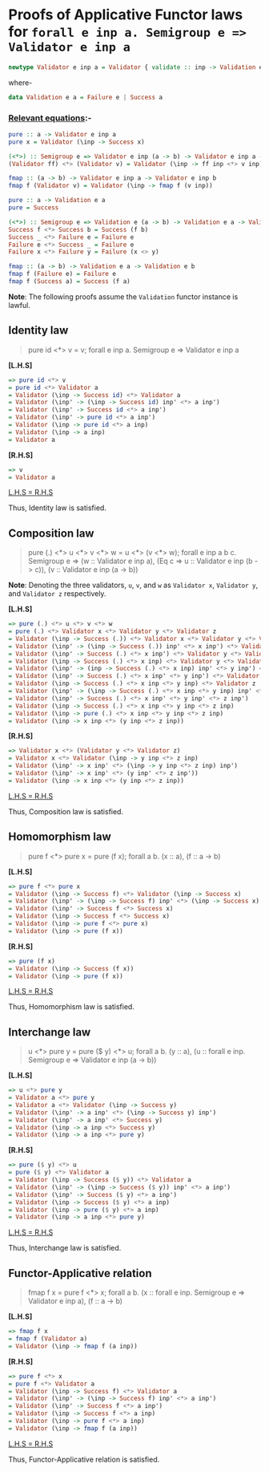 # Proofs of Applicative Functor laws for `forall e inp a. Semigroup e => Validator e inp a`

```hs
newtype Validator e inp a = Validator { validate :: inp -> Validation e a }
```
where-
```hs
data Validation e a = Failure e | Success a
```

### <ins>Relevant equations</ins>:-
```hs
pure :: a -> Validator e inp a
pure x = Validator (\inp -> Success x)                                                     {- (i) -}

(<*>) :: Semigroup e => Validator e inp (a -> b) -> Validator e inp a -> Validator e inp b
(Validator ff) <*> (Validator v) = Validator (\inp -> ff inp <*> v inp)                    {- (ii) -}

fmap :: (a -> b) -> Validator e inp a -> Validator e inp b
fmap f (Validator v) = Validator (\inp -> fmap f (v inp))                                  {- (iii) -}
```

```hs
pure :: a -> Validation e a
pure = Success                                                                             {- (iv) -}

(<*>) :: Semigroup e => Validation e (a -> b) -> Validation e a -> Validation e b
Success f <*> Success b = Success (f b)                                                    {- (v) -}
Success _ <*> Failure e = Failure e                                                        {- (vi) -}
Failure e <*> Success _ = Failure e                                                        {- (vii) -}
Failure x <*> Failure y = Failure (x <> y)                                                 {- (viii) -}

fmap :: (a -> b) -> Validation e a -> Validation e b
fmap f (Failure e) = Failure e                                                             {- (ix) -}
fmap f (Success a) = Success (f a)                                                         {- (x) -}
```

**Note**: The following proofs assume the `Validation` functor instance is lawful.

## Identity law
> pure id <\*> v = v; forall e inp a. Semigroup e => Validator e inp a

**[L.H.S]**
```hs
=> pure id <*> v
= pure id <*> Validator a
= Validator (\inp -> Success id) <*> Validator a                                             {- from (i) -}
= Validator (\inp' -> (\inp -> Success id) inp' <*> a inp')                                  {- from (ii) -}
= Validator (\inp' -> Success id <*> a inp')
= Validator (\inp' -> pure id <*> a inp')                                                    {- from (iv) -}
= Validator (\inp -> pure id <*> a inp)
= Validator (\inp -> a inp)                                                                  {- since: <*> identity law; from (iv) - (viii) -}
= Validator a
```

**[R.H.S]**
```hs
=> v
= Validator a
```

<ins>L.H.S = R.H.S</ins>

Thus, Identity law is satisfied.

## Composition law
> pure (.) <\*> u <\*> v <\*> w = u <\*> (v <\*> w); forall e inp a b c. Semigroup e => (w :: Validator e inp a), (Eq c => u :: Validator e inp (b -> c)), (v :: Validator e inp (a -> b))

**Note**: Denoting the three validators, `u`, `v`, and `w` as `Validator x`, `Validator y`, and `Validator z` respectively.

**[L.H.S]**
```hs
=> pure (.) <*> u <*> v <*> w
= pure (.) <*> Validator x <*> Validator y <*> Validator z
= Validator (\inp -> Success (.)) <*> Validator x <*> Validator y <*> Validator z            {- from (i) -}
= Validator (\inp' -> (\inp -> Success (.)) inp' <*> x inp') <*> Validator y <*> Validator z {- from (ii) -}
= Validator (\inp' -> Success (.) <*> x inp') <*> Validator y <*> Validator z
= Validator (\inp -> Success (.) <*> x inp) <*> Validator y <*> Validator z
= Validator (\inp' -> (inp -> Success (.) <*> x inp) inp' <*> y inp') <*> Validator z        {- from (ii) -}
= Validator (\inp' -> Success (.) <*> x inp' <*> y inp') <*> Validator z
= Validator (\inp -> Success (.) <*> x inp <*> y inp) <*> Validator z
= Validator (\inp' -> (\inp -> Success (.) <*> x inp <*> y inp) inp' <*> z inp')             {- from (ii) -}
= Validator (\inp' -> Success (.) <*> x inp' <*> y inp' <*> z inp')
= Validator (\inp -> Success (.) <*> x inp <*> y inp <*> z inp)
= Validator (\inp -> pure (.) <*> x inp <*> y inp <*> z inp)                                 {- from (iv) -}
= Validator (\inp -> x inp <*> (y inp <*> z inp))                                            {- since: <*> composition law; from (iv) - (viii) -}
```

**[R.H.S]**
```hs
=> Validator x <*> (Validator y <*> Validator z)
= Validator x <*> Validator (\inp -> y inp <*> z inp)                                        {- from (ii) -}
= Validator (\inp' -> x inp' <*> (\inp -> y inp <*> z inp) inp')                             {- from (ii) -}
= Validator (\inp' -> x inp' <*> (y inp' <*> z inp'))
= Validator (\inp -> x inp <*> (y inp <*> z inp))
```

<ins>L.H.S = R.H.S</ins>

Thus, Composition law is satisfied.

## Homomorphism law
> pure f <\*> pure x = pure (f x); forall a b. (x :: a), (f :: a -> b)

**[L.H.S]**
```hs
=> pure f <*> pure x
= Validator (\inp -> Success f) <*> Validator (\inp -> Success x)                            {- from (i) -}
= Validator (\inp' -> (\inp -> Success f) inp' <*> (\inp -> Success x) inp')                 {- from (ii) -}
= Validator (\inp' -> Success f <*> Success x)
= Validator (\inp -> Success f <*> Success x)
= Validator (\inp -> pure f <*> pure x)                                                      {- from (iv) -}
= Validator (\inp -> pure (f x))                                                             {- since: <*> homomorphism law; from (iv) - (viii) -}
```

**[R.H.S]**
```hs
=> pure (f x)
= Validator (\inp -> Success (f x))                                                          {- from (i) -}
= Validator (\inp -> pure (f x))                                                             {- from (iv) -}
```

<ins>L.H.S = R.H.S</ins>

Thus, Homomorphism law is satisfied.

## Interchange law
> u <\*> pure y = pure ($ y) <\*> u; forall a b. (y :: a), (u :: forall e inp. Semigroup e => Validator e inp (a -> b))

**[L.H.S]**
```hs
=> u <*> pure y
= Validator a <*> pure y
= Validator a <*> Validator (\inp -> Success y)                                              {- from (i) -}
= Validator (\inp' -> a inp' <*> (\inp -> Success y) inp')                                   {- from (ii) -}
= Validator (\inp' -> a inp' <*> Success y)
= Validator (\inp -> a inp <*> Success y)
= Validator (\inp -> a inp <*> pure y)                                                       {- from (iv) -}
```

**[R.H.S]**
```hs
=> pure ($ y) <*> u
= pure ($ y) <*> Validator a
= Validator (\inp -> Success ($ y)) <*> Validator a                                          {- from (i) -}
= Validator (\inp' -> (\inp -> Success ($ y)) inp' <*> a inp')                               {- from (i) -}
= Validator (\inp' -> Success ($ y) <*> a inp')
= Validator (\inp -> Success ($ y) <*> a inp)
= Validator (\inp -> pure ($ y) <*> a inp)                                                   {- from (iv) -}
= Validator (\inp -> a inp <*> pure y)                                                       {- since: <*> interchange law; from (iv) - (viii) -}
```

<ins>L.H.S = R.H.S</ins>

Thus, Interchange law is satisfied.

## Functor-Applicative relation
> fmap f x = pure f <\*> x; forall a b. (x :: forall e inp. Semigroup e => Validator e inp a), (f :: a -> b)

**[L.H.S]**
```hs
=> fmap f x
= fmap f (Validator a)
= Validator (\inp -> fmap f (a inp))                                                         {- from (iii) -}
```

**[R.H.S]**
```hs
=> pure f <*> x
= pure f <*> Validator a
= Validator (\inp -> Success f) <*> Validator a                                              {- from (i) -}
= Validator (\inp' -> (\inp -> Success f) inp' <*> a inp')                                   {- from (ii) -}
= Validator (\inp' -> Success f <*> a inp')
= Validator (\inp -> Success f <*> a inp)
= Validator (\inp -> pure f <*> a inp)                                                       {- from (iv) -}
= Validator (\inp -> fmap f (a inp))                                                         {- since: Functor applicative relation, from (iv) - (x) -}
```

<ins>L.H.S = R.H.S</ins>

Thus, Functor-Applicative relation is satisfied.
